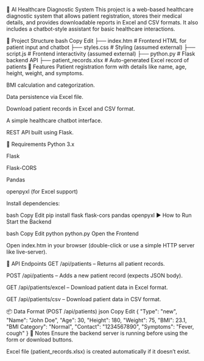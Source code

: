
🏥 AI Healthcare Diagnostic System This project is a web-based healthcare diagnostic system that allows patient registration, stores their medical details, and provides downloadable reports in Excel and CSV formats. It also includes a chatbot-style assistant for basic healthcare interactions.

📁 Project Structure bash Copy Edit ├── index.htm # Frontend HTML for patient input and chatbot ├── styles.css # Styling (assumed external) ├── script.js # Frontend interactivity (assumed external) ├── python.py # Flask backend API ├── patient_records.xlsx # Auto-generated Excel record of patients 🚀 Features Patient registration form with details like name, age, height, weight, and symptoms.

BMI calculation and categorization.

Data persistence via Excel file.

Download patient records in Excel and CSV format.

A simple healthcare chatbot interface.

REST API built using Flask.

🔧 Requirements Python 3.x

Flask

Flask-CORS

Pandas

openpyxl (for Excel support)

Install dependencies:

bash Copy Edit pip install flask flask-cors pandas openpyxl ▶️ How to Run Start the Backend

bash Copy Edit python python.py Open the Frontend

Open index.htm in your browser (double-click or use a simple HTTP server like live-server).

🧠 API Endpoints GET /api/patients – Returns all patient records.

POST /api/patients – Adds a new patient record (expects JSON body).

GET /api/patients/excel – Download patient data in Excel format.

GET /api/patients/csv – Download patient data in CSV format.

📦 Data Format (POST /api/patients) json Copy Edit { "Type": "new", "Name": "John Doe", "Age": 30, "Height": 180, "Weight": 75, "BMI": 23.1, "BMI Category": "Normal", "Contact": "1234567890", "Symptoms": "Fever, cough" } 📌 Notes Ensure the backend server is running before using the form or download buttons.

Excel file (patient_records.xlsx) is created automatically if it doesn’t exist.